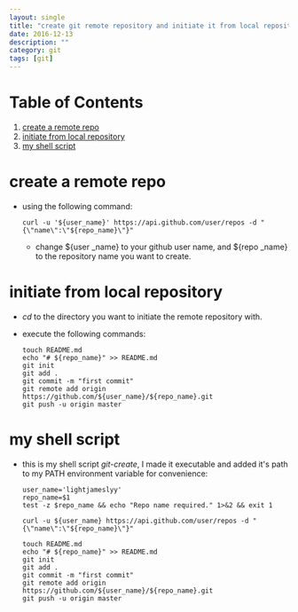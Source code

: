 ```yaml
---
layout: single
title: "create git remote repository and initiate it from local repository"
date: 2016-12-13
description: ""
category: git
tags: [git]
---
```


# Table of Contents

1.  [create a remote repo](#orgb6f7e40)
2.  [initiate from local repository](#org31458e8)
3.  [my shell script](#orgc68fb5d)



<a id="orgb6f7e40"></a>

# create a remote repo

-   using the following command:
    
        curl -u '${user_name}' https://api.github.com/user/repos -d "{\"name\":\"${repo_name}\"}"
    
    -   change ${user \_name} to your github user name, and ${repo \_name} to the repository name you want to create.


<a id="org31458e8"></a>

# initiate from local repository

-   *cd* to the directory you want to initiate the remote repository with.
-   execute the following commands:
    
        touch README.md
        echo "# ${repo_name}" >> README.md
        git init
        git add .
        git commit -m "first commit"
        git remote add origin https://github.com/${user_name}/${repo_name}.git
        git push -u origin master


<a id="orgc68fb5d"></a>

# my shell script

-   this is my shell script *git-create*, I made it executable and added it's path to my PATH environment variable for convenience:
    
        user_name='lightjameslyy'
        repo_name=$1
        test -z $repo_name && echo "Repo name required." 1>&2 && exit 1
        
        curl -u ${user_name} https://api.github.com/user/repos -d "{\"name\":\"${repo_name}\"}"
        
        touch README.md
        echo "# ${repo_name}" >> README.md
        git init
        git add .
        git commit -m "first commit"
        git remote add origin https://github.com/${user_name}/${repo_name}.git
        git push -u origin master

